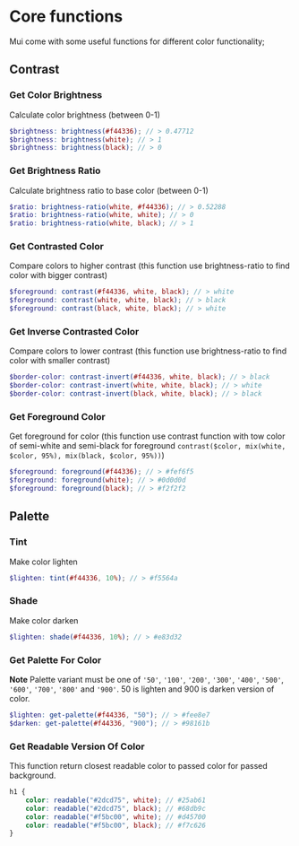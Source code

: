# Core functions

Mui come with some useful functions for different color functionality;

## Contrast

### Get Color Brightness

Calculate color brightness (between 0-1)

```scss
$brightness: brightness(#f44336); // > 0.47712
$brightness: brightness(white); // > 1
$brightness: brightness(black); // > 0
```

### Get Brightness Ratio

Calculate brightness ratio to base color (between 0-1)

```scss
$ratio: brightness-ratio(white, #f44336); // > 0.52288
$ratio: brightness-ratio(white, white); // > 0
$ratio: brightness-ratio(white, black); // > 1
```

### Get Contrasted Color

Compare colors to higher contrast (this function use brightness-ratio to find color with bigger contrast)

```scss
$foreground: contrast(#f44336, white, black); // > white
$foreground: contrast(white, white, black); // > black
$foreground: contrast(black, white, black); // > white
```

### Get Inverse Contrasted Color

Compare colors to lower contrast (this function use brightness-ratio to find color with smaller contrast)

```scss
$border-color: contrast-invert(#f44336, white, black); // > black
$border-color: contrast-invert(white, white, black); // > white
$border-color: contrast-invert(black, white, black); // > black
```

### Get Foreground Color

Get foreground for color (this function use contrast function with tow color of semi-white and semi-black for foreground `contrast($color, mix(white, $color, 95%), mix(black, $color, 95%))`)

```scss
$foreground: foreground(#f44336); // > #fef6f5
$foreground: foreground(white); // > #0d0d0d
$foreground: foreground(black); // > #f2f2f2
```

## Palette

### Tint

Make color lighten

```scss
$lighten: tint(#f44336, 10%); // > #f5564a
```

### Shade

Make color darken

```scss
$lighten: shade(#f44336, 10%); // > #e83d32
```

### Get Palette For Color

**Note** Palette variant must be one of `'50'`, `'100'`, `'200'`, `'300'`, `'400'`, `'500'`, `'600'`, `'700'`, `'800'` and `'900'`. 50 is lighten and 900 is darken version of color.

```scss
$lighten: get-palette(#f44336, "50"); // > #fee8e7
$darken: get-palette(#f44336, "900"); // > #98161b
```

### Get Readable Version Of Color

This function return closest readable color to passed color for passed background.

```scss
h1 {
    color: readable("#2dcd75", white); // #25ab61
    color: readable("#2dcd75", black); // #68db9c
    color: readable("#f5bc00", white); // #d45700
    color: readable("#f5bc00", black); // #f7c626
}
```
